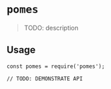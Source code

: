# `pomes`

> TODO: description

## Usage

```
const pomes = require('pomes');

// TODO: DEMONSTRATE API
```

